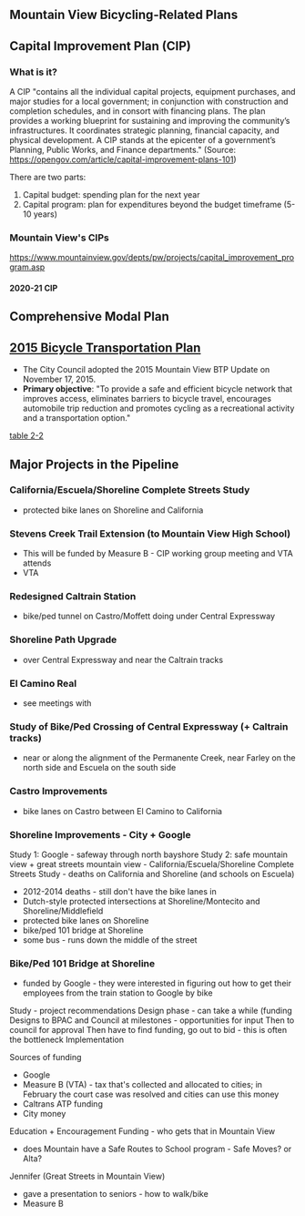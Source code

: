 ## Mountain View Bicycling-Related Plans

## Capital Improvement Plan (CIP)

### What is it?
A CIP "contains all the individual capital projects, equipment purchases, and major studies for a local government; in conjunction with construction and completion schedules, and in consort with financing plans. The plan provides a working blueprint for sustaining and improving the community’s infrastructures. It coordinates strategic planning, financial capacity, and physical development. A CIP stands at the epicenter of a government’s Planning, Public Works, and Finance departments." (Source: https://opengov.com/article/capital-improvement-plans-101)

There are two parts: 
   1. Capital budget: spending plan for the next year
   2. Capital program: plan for expenditures beyond the budget timeframe (5-10 years)

### Mountain View's CIPs
https://www.mountainview.gov/depts/pw/projects/capital_improvement_program.asp

#### 2020-21 CIP

## Comprehensive Modal Plan

## [2015 Bicycle Transportation Plan](https://www.mountainview.gov/civicax/filebank/blobdload.aspx?BlobID=18294)
- The City Council adopted the 2015 Mountain View BTP Update on November 17, 2015.
- **Primary objective**: "To provide a safe and efficient bicycle network that improves access, eliminates barriers to bicycle travel, encourages automobile trip reduction and promotes cycling as a recreational activity and a transportation option."


[table 2-2](../../../images/mv_btp_2015_fig2-2_bikeways-proposed.png)


## Major Projects in the Pipeline
### California/Escuela/Shoreline Complete Streets Study
- protected bike lanes on Shoreline and California

### Stevens Creek Trail Extension (to Mountain View High School)
- This will be funded by Measure B - CIP working group meeting and VTA attends
- VTA 

### Redesigned Caltrain Station
- bike/ped tunnel on Castro/Moffett doing under Central Expressway

### Shoreline Path Upgrade
- over Central Expressway and near the Caltrain tracks

### El Camino Real 
- see meetings with 




### Study of Bike/Ped Crossing of Central Expressway (+ Caltrain tracks)
- near or along the alignment of the Permanente Creek, near Farley on the north side and Escuela on the south side

### Castro Improvements
- bike lanes on Castro between El Camino to California

### Shoreline Improvements - City + Google

Study 1: Google - safeway through north bayshore
Study 2: safe mountain view + great streets mountain view - California/Escuela/Shoreline Complete Streets Study - deaths on California and Shoreline (and schools on Escuela)
   - 2012-2014 deaths - still don't have the bike lanes in 
- Dutch-style protected intersections at Shoreline/Montecito and Shoreline/Middlefield
- protected bike lanes on Shoreline
- bike/ped 101 bridge at Shoreline
- some bus - runs down the middle of the street
### Bike/Ped 101 Bridge at Shoreline
- funded by Google - they were interested in figuring out how to get their employees from the train station to Google by bike


Study - project recommendations
Design phase - can take a while (funding
Designs to BPAC and Council at milestones - opportunities for input
Then to council for approval
Then have to find funding, go out to bid - this is often the bottleneck
Implementation


Sources of funding
- Google
- Measure B (VTA) - tax that's collected and allocated to cities; in February the court case was resolved and cities can use this money
- Caltrans ATP funding
- City money


Education + Encouragement Funding - who gets that in Mountain View
- does Mountain have a Safe Routes to School program - Safe Moves?  or Alta?

Jennifer (Great Streets in Mountain View)
- gave a presentation to seniors - how to walk/bike
- Measure B

